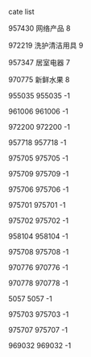 cate list

957430 网络产品 8

972219 洗护清洁用具 9

957347 居室电器 7

970775 新鲜水果 8

955035 955035 -1

961006 961006 -1

972200 972200 -1

957718 957718 -1

975705 975705 -1

975709 975709 -1

975706 975706 -1

975701 975701 -1

975702 975702 -1

958104 958104 -1

975708 975708 -1

970776 970776 -1

970778 970778 -1

5057 5057 -1

975703 975703 -1

975707 975707 -1

969032 969032 -1

